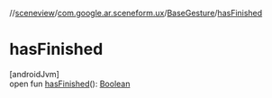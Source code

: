 //[sceneview](../../../index.md)/[com.google.ar.sceneform.ux](../index.md)/[BaseGesture](index.md)/[hasFinished](has-finished.md)

# hasFinished

[androidJvm]\
open fun [hasFinished](has-finished.md)(): [Boolean](https://kotlinlang.org/api/latest/jvm/stdlib/kotlin/-boolean/index.html)

